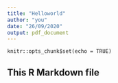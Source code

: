 ```yaml
---
title: "Helloworld"
author: "you"
date: "26/09/2020"
output: pdf_document
---
```


```{r setup, include=FALSE}
knitr::opts_chunk$set(echo = TRUE)
```

## This R Markdown file


